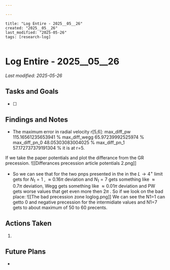 ```yaml
---

---
```

```
title: "Log Entire - 2025__05__26"
created: "2025__05__26"
last_modified: "2025-05-26"
tags: [research-log]
 
```



# Log Entire - 2025__05__26  
_Last modified: 2025-05-26_

## Tasks and Goals
- [ ] 

## Findings and Notes
- The maximum error in radial velocity r[5,6]:
max_diff_pw 115.16561235653941 %
max_diff_wegg 65.97239992525974 %
max_diff_pn_0 48.05303083004025 %
max_diff_pn_1 57.172737379191304 %
it is at r=5.

If we take the paper potentials and plot the differance from the GR precession.
![[Differances precession article potentials 2.png]]
- So we can see that for the two pnps presented in the  in the $L\rightarrow 4^+$ limit gets for $N_1=1$ , $\approx 0.16\pi$  deviation and $N_1=7$ gets something like $\approx 0.7\pi$  deviation, Wegg gets something like $\approx 0.01\pi$ deviation and PW gets worse values that get even more then $2\pi$ .
So if we look on the bad place:
![[The bad precession zone loglog.png]]
We can see the N1=1 can getto 0 and negative precession for the intermidiate values and N1=7 gets to about maximum of 50 to 60 precents.
## Actions Taken
1. 

## Future Plans
- 
